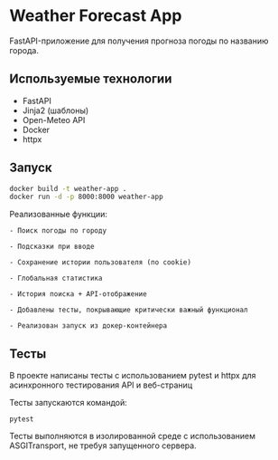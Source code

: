 # Weather Forecast App

FastAPI-приложение для получения прогноза погоды по названию города.

## Используемые технологии

- FastAPI
- Jinja2 (шаблоны)
- Open-Meteo API
- Docker
- httpx

## Запуск

```bash
docker build -t weather-app .
docker run -d -p 8000:8000 weather-app
```

Реализованные функции:

    - Поиск погоды по городу

    - Подсказки при вводе

    - Сохранение истории пользователя (по cookie)

    - Глобальная статистика

    - История поиска + API-отображение

    - Добавлены тесты, покрывающие критически важный функционал

    - Реализован запуск из докер-контейнера

## Тесты

В проекте написаны тесты с использованием pytest и httpx для асинхронного тестирования API и веб-страниц

Тесты запускаются командой:

```pytest```

Тесты выполняются в изолированной среде с использованием ASGITransport, не требуя запущенного сервера.